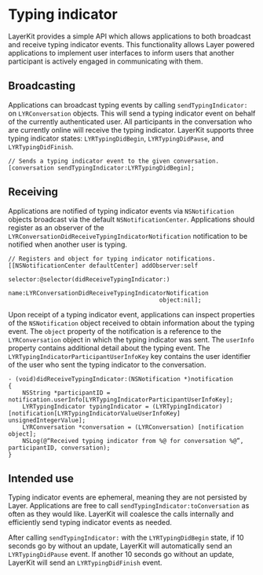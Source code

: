 # Typing indicator

LayerKit provides a simple API which allows applications to both broadcast and receive typing indicator events. This functionality allows Layer powered applications to implement user interfaces to inform users that another participant is actively engaged in communicating with them.

## Broadcasting

Applications can broadcast typing events by calling `sendTypingIndicator:` on `LYRConversation` objects. This will send a typing indicator event on behalf of the currently authenticated user. All participants in the conversation who are currently online will receive the typing indicator. LayerKit supports three typing indicator states: `LYRTypingDidBegin`, `LYRTypingDidPause`, and `LYRTypingDidFinish`.

```
// Sends a typing indicator event to the given conversation.
[conversation sendTypingIndicator:LYRTypingDidBegin];
```

## Receiving

Applications are notified of typing indicator events via `NSNotification` objects broadcast via the default `NSNotificationCenter`. Applications should register as an observer of the `LYRConversationDidReceiveTypingIndicatorNotification` notification to be notified when another user is typing.

```
// Registers and object for typing indicator notifications.
[[NSNotificationCenter defaultCenter] addObserver:self
                                         selector:@selector(didReceiveTypingIndicator:)
                                             name:LYRConversationDidReceiveTypingIndicatorNotification
                                           object:nil];
```

Upon receipt of a typing indicator event, applications can inspect properties of the `NSNotification` object received to obtain information about the typing event. The `object` property of the notification is a reference to the `LYRConversation` object in which the typing indicator was sent. The `userInfo` property contains additional detail about the typing event. The `LYRTypingIndicatorParticipantUserInfoKey` key contains the user identifier of the user who sent the typing indicator to the conversation.

```
- (void)didReceiveTypingIndicator:(NSNotification *)notification
{
    NSString *participantID = notification.userInfo[LYRTypingIndicatorParticipantUserInfoKey];
    LYRTypingIndicator typingIndicator = (LYRTypingIndicator)[notification[LYRTypingIndicatorValueUserInfoKey] unsignedIntegerValue];
    LYRConversation *conversation = (LYRConversation) [notification object];
    NSLog(@“Received typing indicator from %@ for conversation %@”, participantID, conversation);
}
```

## Intended use

Typing indicator events are ephemeral, meaning they are not persisted by Layer. Applications are free to call `sendTypingIndicator:toConversation` as often as they would like. LayerKit will coalesce the calls internally and efficiently send typing indicator events as needed.

After calling `sendTypingIndicator:` with the `LYRTypingDidBegin` state, if 10 seconds go by without an update, LayerKit will automatically send an `LYRTypingDidPause` event. If another 10 seconds go without an update, LayerKit will send an `LYRTypingDidFinish` event.
